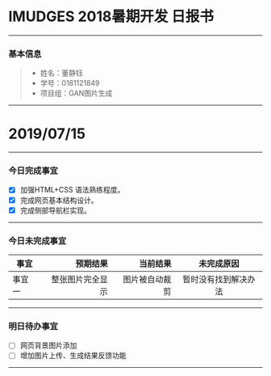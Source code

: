 # IMUDGES 2018暑期开发 日报书

------

### 基本信息

> - 姓名：董静钰
> - 学号：0181121849
> - 项目组：GAN图片生成

------

# 2019/07/15

------

### 今日完成事宜

- [x] 加强HTML+CSS 语法熟练程度。
- [x] 完成网页基本结构设计。
- [x] 完成侧部导航栏实现。
------

### 今日未完成事宜

| 事宜   | 预期结果 | 当前结果 | 未完成原因 |
| ------ | -------: | -------: | :--------: |
| 事宜一 |整张图片完全显示 |图片被自动裁剪|  暂时没有找到解决办法  |

------

### 明日待办事宜

- [ ] 网页背景图片添加
- [ ] 增加图片上传、生成结果反馈功能

------
